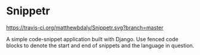 Snippetr
========

https://travis-ci.org/matthewbdaly/Snippetr.svg?branch=master

A simple code-snippet application built with Django. Use fenced code blocks to denote the start and end of snippets and the language in question.

